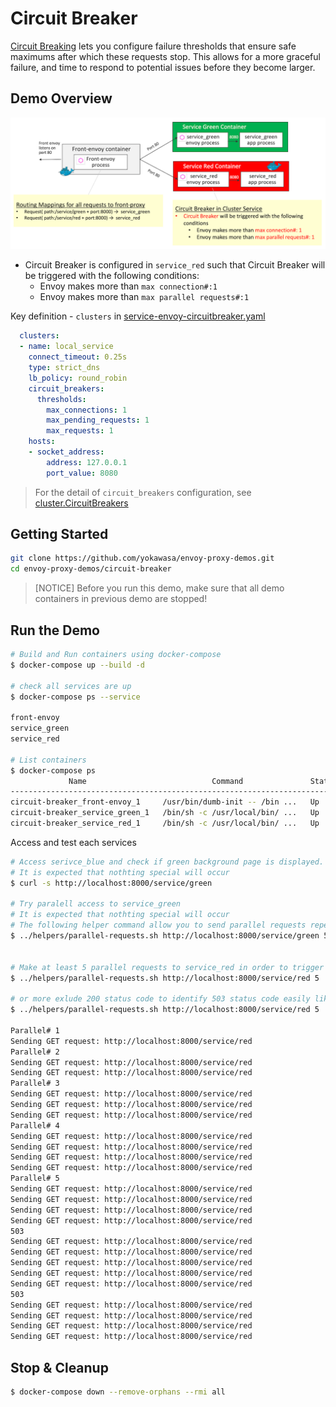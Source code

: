 # Circuit Breaker

[Circuit Breaking](https://www.envoyproxy.io/learn/circuit-breaking) lets you configure failure thresholds that ensure safe maximums after which these requests stop. This allows for a more graceful failure, and time to respond to potential issues before they become larger.

## Demo Overview

![](../assets/demo-circuit-breaker.png)

- Circuit Breaker is configured in `service_red` such that Circuit Breaker will be triggered with the following conditions:
  - Envoy makes more than `max connection#:1`
  - Envoy makes more than `max parallel requests#:1`

Key definition  - `clusters` in [service-envoy-circuitbreaker.yaml](service-envoy-circuitbreaker.yaml)
```yaml
  clusters:
  - name: local_service
    connect_timeout: 0.25s
    type: strict_dns
    lb_policy: round_robin
    circuit_breakers:
      thresholds:
        max_connections: 1
        max_pending_requests: 1
        max_requests: 1
    hosts:
    - socket_address:
        address: 127.0.0.1
        port_value: 8080
```
> For the detail of `circuit_breakers` configuration, see [cluster.CircuitBreakers](https://www.envoyproxy.io/docs/envoy/latest/api-v2/api/v2/cluster/circuit_breaker.proto#envoy-api-msg-cluster-circuitbreakers)

## Getting Started
```sh
git clone https://github.com/yokawasa/envoy-proxy-demos.git
cd envoy-proxy-demos/circuit-breaker
```
> [NOTICE] Before you run this demo, make sure that all demo containers in previous demo are stopped!

## Run the Demo
```sh
# Build and Run containers using docker-compose
$ docker-compose up --build -d

# check all services are up
$ docker-compose ps --service

front-envoy
service_green
service_red

# List containers
$ docker-compose ps
             Name                            Command               State                            Ports
----------------------------------------------------------------------------------------------------------------------------------
circuit-breaker_front-envoy_1     /usr/bin/dumb-init -- /bin ...   Up      10000/tcp, 0.0.0.0:8000->80/tcp, 0.0.0.0:8001->8001/tcp
circuit-breaker_service_green_1   /bin/sh -c /usr/local/bin/ ...   Up      10000/tcp, 80/tcp
circuit-breaker_service_red_1     /bin/sh -c /usr/local/bin/ ...   Up      10000/tcp, 80/tcp
```

Access and test each services
```sh
# Access serivce_blue and check if green background page is displayed.
# It is expected that nothting special will occur
$ curl -s http://localhost:8000/service/green

# Try paralell access to service_green
# It is expected that nothting special will occur
# The following helper command allow you to send parallel requests repeatedly (For example, send 5 parallel requests to http://localhost:8000/service/green, each thread make 30 consequent requests)
$ ../helpers/parallel-requests.sh http://localhost:8000/service/green 5


# Make at least 5 parallel requests to service_red in order to trigger circit breaker and see a few of requests receive 503 HTTP status code.
$ ../helpers/parallel-requests.sh http://localhost:8000/service/red 5

# or more exlude 200 status code to identify 503 status code easily like this:
$ ../helpers/parallel-requests.sh http://localhost:8000/service/red 5 | grep -v 200

Parallel# 1
Sending GET request: http://localhost:8000/service/red
Parallel# 2
Sending GET request: http://localhost:8000/service/red
Sending GET request: http://localhost:8000/service/red
Parallel# 3
Sending GET request: http://localhost:8000/service/red
Sending GET request: http://localhost:8000/service/red
Sending GET request: http://localhost:8000/service/red
Parallel# 4
Sending GET request: http://localhost:8000/service/red
Sending GET request: http://localhost:8000/service/red
Sending GET request: http://localhost:8000/service/red
Sending GET request: http://localhost:8000/service/red
Parallel# 5
Sending GET request: http://localhost:8000/service/red
Sending GET request: http://localhost:8000/service/red
Sending GET request: http://localhost:8000/service/red
Sending GET request: http://localhost:8000/service/red
503
Sending GET request: http://localhost:8000/service/red
Sending GET request: http://localhost:8000/service/red
Sending GET request: http://localhost:8000/service/red
Sending GET request: http://localhost:8000/service/red
Sending GET request: http://localhost:8000/service/red
503
Sending GET request: http://localhost:8000/service/red
Sending GET request: http://localhost:8000/service/red
Sending GET request: http://localhost:8000/service/red
Sending GET request: http://localhost:8000/service/red
```

## Stop & Cleanup
```sh
$ docker-compose down --remove-orphans --rmi all
```
